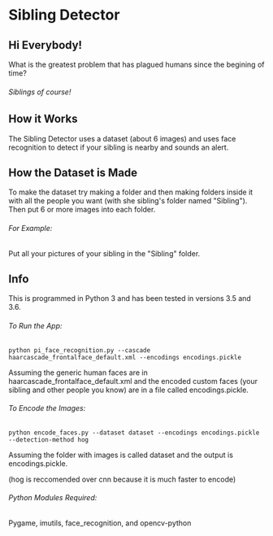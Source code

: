 # Sibling Detector

## Hi Everybody!

What is the greatest problem that has plagued humans since the begining of time?

###### Siblings of course!

## How it Works

The Sibling Detector uses a dataset (about 6 images) and uses face recognition to detect if your sibling is nearby and sounds an alert.

## How the Dataset is Made

To make the dataset try making a folder and then making folders inside it with all the people you want (with she sibling's folder named "Sibling"). Then put 6 or more images into each folder. 

###### For Example: 
Put all your pictures of your sibling in the "Sibling" folder.

## Info

This is programmed in Python 3 and has been tested in versions 3.5 and 3.6.

###### To Run the App:

`python pi_face_recognition.py --cascade haarcascade_frontalface_default.xml --encodings encodings.pickle`

Assuming the generic human faces are in haarcascade_frontalface_default.xml and the encoded custom faces (your sibling and other people you know) are in a file called encodings.pickle.

###### To Encode the Images:

`python encode_faces.py --dataset dataset --encodings encodings.pickle --detection-method hog`

Assuming the folder with images is called dataset and the output is encodings.pickle.

(hog is reccomended over cnn because it is much faster to encode)

###### Python Modules Required:
Pygame,
imutils,
face_recognition,
and opencv-python
